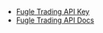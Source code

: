 - [Fugle Trading API Key](https://fugletradingapi.esunsec.com.tw/keys/apikey/APIKeyManagement)
- [Fugle Trading API Docs](https://developer.fugle.tw/docs/trading/reference/python)
